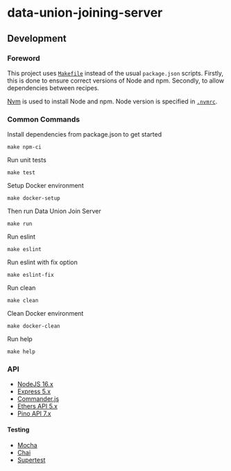 # data-union-joining-server

## Development

### Foreword
This project uses [`Makefile`](./blob/main/Makefile) instead of the usual `package.json` scripts. Firstly, this is done to ensure correct versions of Node and npm. Secondly, to allow dependencies between recipes.

[Nvm](https://github.com/nvm-sh/nvm#readme) is used to install Node and npm. Node version is specified in [`.nvmrc`](./blob/main/.nvmrc).

### Common Commands

Install dependencies from package.json to get started
```
make npm-ci
```

Run unit tests
```
make test
```

Setup Docker environment
```
make docker-setup
```

Then run Data Union Join Server
```
make run
```

Run eslint
```
make eslint
```

Run eslint with fix option
```
make eslint-fix
```

Run clean
```
make clean
```

Clean Docker environment
```
make docker-clean
```

Run help
```
make help
```

### API

- [NodeJS 16.x](https://nodejs.org/dist/latest-v16.x/docs/api/)
- [Express 5.x](https://expressjs.com/en/5x/api.html)
- [Commander.js](https://www.npmjs.com/package/commander)
- [Ethers API 5.x](https://docs.ethers.io/v5/api/)
- [Pino API 7.x](https://github.com/pinojs/pino/blob/master/docs/api.md)

#### Testing
- [Mocha](https://mochajs.org/api/)
- [Chai](https://www.chaijs.com/api/assert/)
- [Supertest](https://www.npmjs.com/package/supertest)
